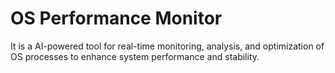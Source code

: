 # OS Performance Monitor
It is a  AI-powered tool for real-time monitoring, analysis, and optimization of OS processes to enhance system performance and stability.
